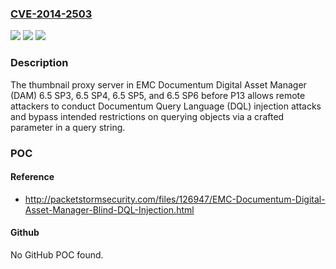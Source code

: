 ### [CVE-2014-2503](https://cve.mitre.org/cgi-bin/cvename.cgi?name=CVE-2014-2503)
![](https://img.shields.io/static/v1?label=Product&message=n%2Fa&color=blue)
![](https://img.shields.io/static/v1?label=Version&message=n%2Fa&color=blue)
![](https://img.shields.io/static/v1?label=Vulnerability&message=n%2Fa&color=brighgreen)

### Description

The thumbnail proxy server in EMC Documentum Digital Asset Manager (DAM) 6.5 SP3, 6.5 SP4, 6.5 SP5, and 6.5 SP6 before P13 allows remote attackers to conduct Documentum Query Language (DQL) injection attacks and bypass intended restrictions on querying objects via a crafted parameter in a query string.

### POC

#### Reference
- http://packetstormsecurity.com/files/126947/EMC-Documentum-Digital-Asset-Manager-Blind-DQL-Injection.html

#### Github
No GitHub POC found.

